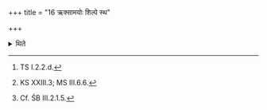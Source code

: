 +++
title = "16 ऋक्सामयोः शिल्पे स्थ"

+++

<details><summary>थिते</summary>

16. With rkṣāmayoḥ śilpe stha[^1] (the sacrificer) should touch[^2] the two lines on the skin of black antelope. According to some (ritualists) he should hold them.[^3]  


[^1]: TS I.2.2.d.  

[^2]: KS XXIII.3; MS III.6.6.

[^3]: Cf. ŚB III.2.1.5.
</details>

